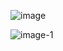 ![image](https://github.com/rahul-singh-takuli56/URL-Shortener-Full-Stack-Project/assets/118590603/04d83d19-4284-4ded-a461-92c54993232f)

![image-1](https://github.com/rahul-singh-takuli56/URL-Shortener-Full-Stack-Project/assets/118590603/e9c71869-e21c-4d5e-8fd0-e7287d043bb0)
